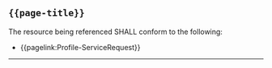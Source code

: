 ## <code>{{page-title}}</code>

The resource being referenced SHALL conform to the following:
- {{pagelink:Profile-ServiceRequest}}

---